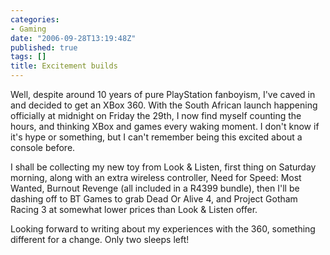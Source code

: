 ```yaml
---
categories:
- Gaming
date: "2006-09-28T13:19:48Z"
published: true
tags: []
title: Excitement builds
---
```


Well, despite around 10 years of pure PlayStation fanboyism, I've caved
in and decided to get an XBox 360. With the South African launch
happening officially at midnight on Friday the 29th, I now find myself
counting the hours, and thinking XBox and games every waking moment. I
don't know if it's hype or something, but I can't remember being this
excited about a console before.

I shall be collecting my new toy from Look & Listen, first thing on
Saturday morning, along with an extra wireless controller, Need for
Speed: Most Wanted, Burnout Revenge (all included in a R4399 bundle),
then I'll be dashing off to BT Games to grab Dead Or Alive 4, and
Project Gotham Racing 3 at somewhat lower prices than Look & Listen
offer.

Looking forward to writing about my experiences with the 360, something
different for a change. Only two sleeps left!
